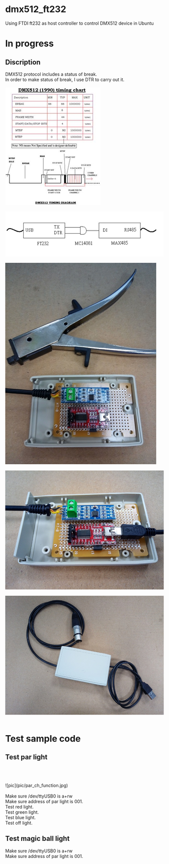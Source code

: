 # dmx512_ft232
Using FTDI ft232 as host controller to control DMX512 device in Ubuntu<br>
# In progress
## Discription
DMX512 protocol includes a status of break.<br>
In order to make status of break, I use DTR to carry out it.<br>
<br>
![pic](pic/protocol.jpg)<br>
<br>
![pic](pic/schematic.jpg)<br>
<br>
![pic](pic/1.jpg) <br>
<br>
![pic](pic/2.jpg) <br>
<br>
![pic](pic/3.jpg) <br>
<br>
# Test sample code
## Test par light
<br>
<br>
<br>
![pic](pic/par_ch_function.jpg) <br>
<br>
Make sure /dev/ttyUSB0 is a+rw<br>
Make sure address of par light is 001.<br>
Test red light.<br>
Test green light.<br>
Test blue light.<br>
Test off light.<br>

## Test magic ball light
Make sure /dev/ttyUSB0 is a+rw<br>
Make sure address of par light is 001.<br>

